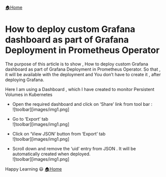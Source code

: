 [:house:Home](https://github.com/debbiswal/Articles)

# How to deploy custom Grafana dashboard as part of Grafana Deployment in Prometheus Operator

The purpose of this article is to show , How to deploy custom Grafana dashboard as part of Grafana Deployment in Prometheus Operator.
So that , it will be available with the deployment and  You don’t have to create it  , after deploying Grafana.  

Here I am using a Dashboard , which I have created to monitor Persistent Volumes in Kubernetes  

* Open the required dashboard and click on ‘Share’ link from tool bar :  
![toolbar][images/img1.png]  

* Go to ‘Export’ tab  
![toolbar][images/img1.png]  
* Click on ‘View JSON’ button from ‘Export’ tab  
![toolbar][images/img1.png]  
* Scroll down and remove the ‘uid’ entry from JSON . It will be automatically created when deployed.  
![toolbar][images/img1.png]  

Happy Learning :smiley:
[:house:Home](https://github.com/debbiswal/Articles)
